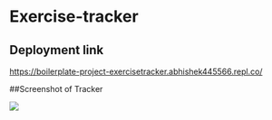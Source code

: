 # Exercise-tracker


## Deployment link
https://boilerplate-project-exercisetracker.abhishek445566.repl.co/

##Screenshot of Tracker


![](https://user-images.githubusercontent.com/45648611/135085066-07346a7e-4c9b-4a93-a94a-290deba453ed.PNG)
